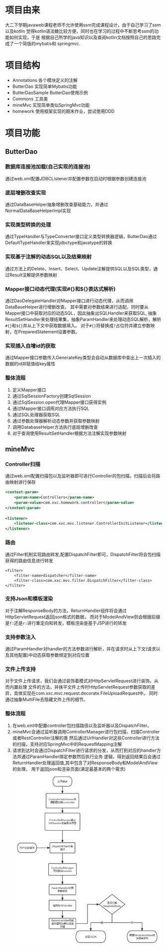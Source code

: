 # 项目由来
大二下学期javaweb课程老师不允许使用ssm完成课程设计，由于自己学习了ssm以及kotlin
觉得kotlin语法糖比较方便，同时也在学习的过程中不断思考ssm的功能如何实现，于是
根据自己所学的java知识以及查阅kotlin文档按照自己的思路完成了一个简版的mybatis和
springmvc.
# 项目结构
- Annotations
各个模块定义的注解
- ButterDao
实现简单Mybatis功能
- ButterDaoSample
ButterDao使用示例
- Commons
工具类
- mineMvc
实现简单类似SpringMvc功能
- homework
使用框架实现的期末作业，尝试使用DDD
# 项目功能
## ButterDao
### 数据库连接池加载(自己实现的连接池)
通过web.xml配置JDBCListener并配置参数在启动时根据参数创建连接池
### 底层增删改查实现
通过DataBaseHelper抽象增删改查基础能力，并通过NormalDataBaseHelperImpl实现
### 实现类型转换的处理
通过TypeHandler与TypeConverter接口定义类型转换器逻辑，ButterDao通过DefaultTypeHandler来实现jdbctype和javatype的转换
### 实现基于注解的动态SQL以及结果映射
通过方法上的Delete、Insert、Select、Update注解提供SQL以及SQL类型，通过Result注解提供参数映射
### Mapper接口动态代理(实现#{}和${}表达式解析)
通过DaoDelegateHandler对Mapper接口进行动态代理，从而调用DataBaseHelper进行增删改查。
其中需要对参数结果进行适配，同时要从Mapper接口中获取对应的动态SQL，因此抽象出SQLHandler来获取SQL,
抽象ResultSetHandler来处理结果集，抽象ParamHandler来处理动态SQL解析，解析`#{}`和`${}`并从上下文中获取数据填入。
对于`#{}`将替换成`?`占位符并建立参数映射，在PreparedStatement设置参数。
### 实现插入自增id的获取
通过Mapper接口参数传入GenerateKey类型会自动从数据库中查出上一次插入的数据的id并赋值给key属性
### 整体流程
1. 定义Mapper接口
2. 通过SqlSessionFactory创建SqlSession
3. 通过SqlSession.open代理Mapper接口获得实例
4. 通过Mapper接口调用对应方法执行SQL
5. 通过SQL处理器获取SQL
6. 通过参数处理器解析动态参数并获取参数映射
7. 调用DatabaseHelper方法执行底层增删改查
8. 对于查询使用ResultSetHandler根据方法注解实现参数映射
## mineMvc
### Controller扫描
通过web.xml配置扫描包以及监听器即可进行Controller的包扫描，扫描后会将路由映射进行保存
```xml
<context-param>
    <param-name>Controllers</param-name>
    <param-value>com.xxc.homework.controller</param-value>
</context-param>

<listener>
    <listener-class>com.xxc.mvc.listener.ControllerInitListener</listener-class>
</listener>


```
### 路由
通过Filter机制实现路由转发,配置DispatchFilter即可，DispatchFilter将会包扫描获得的路由信息进行转发
```
<filter>
    <filter-name>dispatcher</filter-name>
    <filter-class>com.xxc.mvc.filter.DispatchFilter</filter-class>
</filter>
```
### 支持Json和模板渲染
对于注解ResponseBody的方法，ReturnHandler组件将会通过HttpServletRequest返回json格式的数据，
而对于ModelAndView则会根据前缀是`f:`还是`r:`进行重定向和转发，模板渲染是基于JSP进行的转发
### 支持参数注入
通过ParamHandler对handler的方法参数进行解析，并在请求时从上下文(请求以及其他配置)中动态获取参数绑定到对应位置
### 文件上传支持
对于文件上传请求，我们会通过装饰着模式对HttpServletRequest进行装饰，从而内置处理
文件的方法，并抹平文件上传时HttpServletRequest参数获取的差异，具体实现在com.xxc.mvc.request.decorate.FileUploadRequest中。
同时通过抽象MultiFile去隐藏文件上传的细节。
### 整体流程
1. 在web.xml中配置controller包扫描路径以及监听器以及DispatchFilter。
2. mineMvc会通过监听器调用ControllerManager进行包扫描，扫描Controller或者RestController注解的类
然后通过UrlHandler对这些Controller进行方法的扫描，支持对应SpringMvc中的RequestMapping注解
3. 请求到达时会通过DispatchFilter进行请求的分发，从而打到对应的handler方法并通过ParamHandler绑定参数然后执行业务
逻辑，得到返回结果后会通过ReturnHandler处理返回值,其中包含了对ResponseBody和ModelAndView的处理，
用于返回json和渲染页面(满足最基本的两个需求)
![Image](imgs/mineMvc的执行流程.png)

